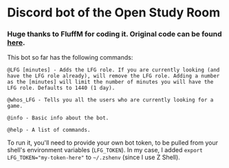 # Discord bot of the Open Study Room
### Huge thanks to FluffM for coding it. Original code can be found [here](https://github.com/Thrillberg/looking-for-game-bot).

This bot so far has the following commands:

```
@LFG [minutes] - Adds the LFG role. If you are currently looking (and have the LFG role already), will remove the LFG role. Adding a number as the [minutes] will limit the number of minutes you will have the LFG role. Defaults to 1440 (1 day).

@whos_LFG - Tells you all the users who are currently looking for a game.

@info - Basic info about the bot.

@help - A list of commands.
```

To run it, you'll need to provide your own bot token, to be pulled from your shell's environment variables (`LFG_TOKEN`). In my case, I added `export LFG_TOKEN="my-token-here"` to `~/.zshenv` (since I use Z Shell).
